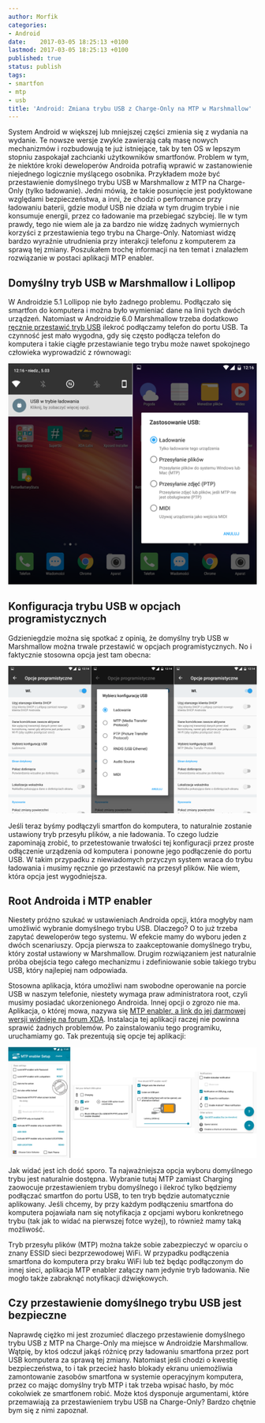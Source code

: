 ```yaml
---
author: Morfik
categories:
- Android
date:    2017-03-05 18:25:13 +0100
lastmod: 2017-03-05 18:25:13 +0100
published: true
status: publish
tags:
- smartfon
- mtp
- usb
title: 'Android: Zmiana trybu USB z Charge-Only na MTP w Marshmallow'
---
```


System Android w większej lub mniejszej części zmienia się z wydania na wydanie. Te nowsze wersje
zwykle zawierają całą masę nowych mechanizmów i rozbudowują te już istniejące, tak by ten OS w
lepszym stopniu zaspokajał zachcianki użytkowników smartfonów. Problem w tym, że niektóre kroki
deweloperów Androida potrafią wprawić w zastanowienie niejednego logicznie myślącego osobnika.
Przykładem może być przestawienie domyślnego trybu USB w Marshmallow z MTP na Charge-Only (tylko
ładowanie). Jedni mówią, że takie posunięcie jest podyktowane względami bezpieczeństwa, a inni, że
chodzi o performance przy ładowaniu baterii, gdzie moduł USB nie działa w tym drugim trybie i nie
konsumuje energii, przez co ładowanie ma przebiegać szybciej. Ile w tym prawdy, tego nie wiem ale ja
za bardzo nie widzę żadnych wymiernych korzyści z przestawienia tego trybu na Charge-Only. Natomiast
widzę bardzo wyraźnie utrudnienia przy interakcji telefonu z komputerem za sprawą tej zmiany.
Poszukałem trochę informacji na ten temat i znalazłem rozwiązanie w postaci aplikacji MTP enabler.

<!--more-->
## Domyślny tryb USB w Marshmallow i Lollipop

W Androidzie 5.1 Lollipop nie było żadnego problemu. Podłączało się smartfon do komputera i można
było wymieniać dane na linii tych dwóch urządzeń. Natomiast w Androidzie 6.0 Marshmallow trzeba
dodatkowo [ręcznie przestawić tryb USB][1] ilekroć podłączamy telefon do portu USB. Ta czynność
jest mało wygodna, gdy się często podłącza telefon do komputera i takie ciągłe przestawianie tego
trybu może nawet spokojnego człowieka wyprowadzić z równowagi:

![](/img/2017/03/001.usb-charge-only-mtp-tryb-android-marshmallow-domyslne.png#big)

## Konfiguracja trybu USB w opcjach programistycznych

Gdzieniegdzie można się spotkać z opinią, że domyślny tryb USB w Marshmallow można trwale przestawić
w opcjach programistycznych. No i faktycznie stosowna opcja jest tam obecna:

![](/img/2017/03/002.usb-charge-only-mtp-tryb-android-marshmallow-opcje-dev.png#huge)

Jeśli teraz byśmy podłączyli smartfon do komputera, to naturalnie zostanie ustawiony tryb przesyłu
plików, a nie ładowania. To czego ludzie zapominają zrobić, to przetestowanie trwałości tej
konfiguracji przez proste odłączenie urządzenia od komputera i ponowne jego podłączenie do portu
USB. W takim przypadku z niewiadomych przyczyn system wraca do trybu ładowania i musimy ręcznie go
przestawić na przesył plików. Nie wiem, która opcja jest wygodniejsza.

## Root Androida i MTP enabler

Niestety próżno szukać w ustawieniach Androida opcji, która mogłyby nam umożliwić wybranie
domyślnego trybu USB. Dlaczego? O to już trzeba zapytać deweloperów tego systemu. W efekcie mamy do
wyboru jeden z dwóch scenariuszy. Opcja pierwsza to zaakceptowanie domyślnego trybu, który został
ustawiony w Marshmallow. Drugim rozwiązaniem jest naturalnie próba obejścia tego całego mechanizmu i
zdefiniowanie sobie takiego trybu USB, który najlepiej nam odpowiada.

Stosowna aplikacja, która umożliwi nam swobodne operowanie na porcie USB w naszym telefonie,
niestety wymaga praw administratora root, czyli musimy posiadać ukorzenionego Androida. Innej opcji
o zgrozo nie ma. Aplikacja, o której mowa, nazywa się [MTP enabler, a link do jej darmowej wersji
widnieje na forum XDA][2]. Instalacja tej aplikacji raczej nie powinna sprawić żadnych problemów.
Po zainstalowaniu tego programiku, uruchamiamy go. Tak prezentują się opcje tej aplikacji:

![](/img/2017/03/003.usb-charge-only-mtp-tryb-android-marshmallow-aplikacja.png#huge)

Jak widać jest ich dość sporo. Ta najważniejsza opcja wyboru domyślnego trybu jest naturalnie
dostępna. Wybranie tutaj MTP zamiast Charging zaowocuje przestawieniem trybu domyślnego i ilekroć
tylko będziemy podłączać smartfon do portu USB, to ten tryb będzie automatycznie aplikowany. Jeśli
chcemy, by przy każdym podłączeniu smartfona do komputera pojawiała nam się notyfikacja z opcjami
wyboru konkretnego trybu (tak jak to widać na pierwszej fotce wyżej), to również mamy taką
możliwość.

Tryb przesyłu plików (MTP) można także sobie zabezpieczyć w oparciu o znany ESSID sieci
bezprzewodowej WiFi. W przypadku podłączenia smartfona do komputera przy braku WiFi lub też będąc
podłączonym do innej sieci, aplikacja MTP enabler załączy nam jedynie tryb ładowania. Nie mogło
także zabraknąć notyfikacji dźwiękowych.

## Czy przestawienie domyślnego trybu USB jest bezpieczne

Naprawdę ciężko mi jest zrozumieć dlaczego przestawienie domyślnego trybu USB z MTP na Charge-Only
ma miejsce w Androidzie Marshmallow. Wątpię, by ktoś odczuł jakąś różnicę przy ładowaniu smartfona
przez port USB komputera za sprawą tej zmiany. Natomiast jeśli chodzi o kwestię bezpieczeństwa, to i
tak przecież hasło blokady ekranu uniemożliwia zamontowanie zasobów smartfona w systemie operacyjnym
komputera, przez co mając domyślny tryb MTP i tak trzeba wpisać hasło, by móc cokolwiek ze
smartfonem robić. Może ktoś dysponuje argumentami, które przemawiają za przestawieniem trybu USB na
Charge-Only? Bardzo chętnie bym się z nimi zapoznał.


[1]: https://developer.android.com/about/versions/marshmallow/android-6.0-changes.html#behavior-usb
[2]: https://forum.xda-developers.com/android/apps-games/app-mtp-enbaler-t3263467
